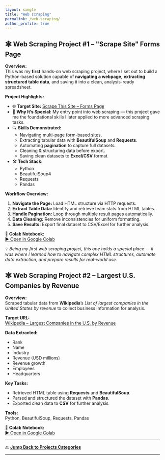 ```yaml
---
layout: single
title: "Web scraping"
permalink: /web-scraping/
author_profile: true
---
```


## 🕸️ Web Scraping Project #1 – "Scrape Site" Forms Page

**Overview:**  
This was my **first** hands-on web scraping project, where I set out to build a Python-based solution capable of **navigating a webpage**, **extracting structured table data**, and saving it into a clean, analysis-ready spreadsheet.  

**Project Highlights:**  
- 🌐 **Target Site:** [Scrape This Site – Forms Page](https://www.scrapethissite.com/pages/forms/)  
- 🚀 **Why It’s Special:** My entry point into web scraping — this project gave me the foundational skills I later applied to more advanced scraping tasks.  
- 🔍 **Skills Demonstrated:**  
  - Navigating multi-page form-based sites.  
  - Extracting tabular data with **BeautifulSoup** and **Requests**.  
  - Automating **pagination** to capture full datasets.  
  - Cleaning & structuring data before export.  
  - Saving clean datasets to **Excel/CSV** format.  
- 🛠️ **Tech Stack:**  
  - Python  
  - BeautifulSoup4  
  - Requests  
  - Pandas  

**Workflow Overview:**  
1. **Navigate the Page:** Load HTML structure via HTTP requests.  
2. **Extract Table Data:** Identify and retrieve team stats from HTML tables.  
3. **Handle Pagination:** Loop through multiple result pages automatically.  
4. **Data Cleaning:** Remove inconsistencies for uniform formatting.  
5. **Save Results:** Export final dataset to CSV/Excel for further analysis.  

📂 **Colab Notebook:**  
[▶ Open in Google Colab](https://colab.research.google.com/drive/1MkBh0lAY3_n9aZcyuKesQRCM3gIt3INr?usp=sharing)


💡 *Being my first web scraping project, this one holds a special place — it was where I learned how to navigate complex HTML structures, automate data extraction, and prepare results for real-world use.*  

## 🕸️ Web Scraping Project #2 – Largest U.S. Companies by Revenue

**Overview:**  
Scraped tabular data from **Wikipedia**’s *List of largest companies in the United States by revenue* to collect business information for analysis.

**Target URL:**  
[Wikipedia – Largest Companies in the U.S. by Revenue](https://en.wikipedia.org/wiki/List_of_largest_companies_in_the_United_States_by_revenue)  

**Data Extracted:**  
- Rank  
- Name  
- Industry  
- Revenue (USD millions)  
- Revenue growth  
- Employees  
- Headquarters  

**Key Tasks:**  
- Retrieved HTML table using **Requests** and **BeautifulSoup**.  
- Parsed and structured the dataset with **Pandas**.  
- Exported clean data to **CSV** for further analysis.  

**Tools:**  
Python, BeautifulSoup, Requests, Pandas  

📂 **Colab Notebook:**  
[▶ Open in Google Colab](https://colab.research.google.com/drive/1lF3hQ3bzoS6ymfLodDtCCjDWNG_8_hlN?usp=sharing) 

---

🔙 [**Jump Back to Projects Categories**](/projects.md)

---
